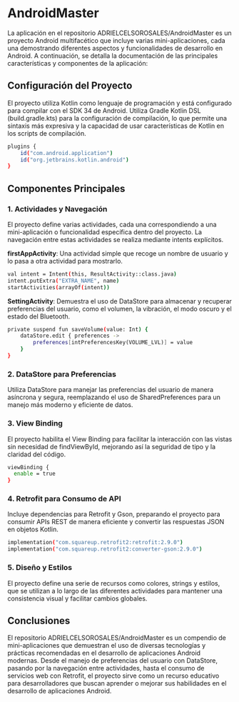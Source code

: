 # AndroidMaster
La aplicación en el repositorio ADRIELCELSOROSALES/AndroidMaster es un proyecto Android multifacético que incluye varias mini-aplicaciones, cada una demostrando diferentes aspectos y funcionalidades de desarrollo en Android. A continuación, se detalla la documentación de las principales características y componentes de la aplicación:

##   Configuración del Proyecto
El proyecto utiliza Kotlin como lenguaje de programación y está configurado para compilar con el SDK 34 de Android. Utiliza Gradle Kotlin DSL (build.gradle.kts) para la configuración de compilación, lo que permite una sintaxis más expresiva y la capacidad de usar características de Kotlin en los scripts de compilación.
```bash
plugins {
    id("com.android.application")
    id("org.jetbrains.kotlin.android")
}
```
## Componentes Principales
### 1. Actividades y Navegación
El proyecto define varias actividades, cada una correspondiendo a una mini-aplicación o funcionalidad específica dentro del proyecto. La navegación entre estas actividades se realiza mediante intents explícitos.

**firstAppActivity**: Una actividad simple que recoge un nombre de usuario y lo pasa a otra actividad para mostrarlo.
```bash
val intent = Intent(this, ResultActivity::class.java)
intent.putExtra("EXTRA_NAME", name)
startActivities(arrayOf(intent))
```
**SettingActivity**: Demuestra el uso de DataStore para almacenar y recuperar preferencias del usuario, como el volumen, la vibración, el modo oscuro y el estado del Bluetooth.
```bash
private suspend fun saveVolume(value: Int) {
    dataStore.edit { preferences ->
        preferences[intPreferencesKey(VOLUME_LVL)] = value
    }
}
```

### 2. DataStore para Preferencias
Utiliza DataStore para manejar las preferencias del usuario de manera asíncrona y segura, reemplazando el uso de SharedPreferences para un manejo más moderno y eficiente de datos.

### 3. View Binding
El proyecto habilita el View Binding para facilitar la interacción con las vistas sin necesidad de findViewById, mejorando así la seguridad de tipo y la claridad del código.
```bash
viewBinding {
  enable = true
}
```

### 4. Retrofit para Consumo de API
Incluye dependencias para Retrofit y Gson, preparando el proyecto para consumir APIs REST de manera eficiente y convertir las respuestas JSON en objetos Kotlin.
```bash
implementation("com.squareup.retrofit2:retrofit:2.9.0")
implementation("com.squareup.retrofit2:converter-gson:2.9.0")
```

### 5. Diseño y Estilos
El proyecto define una serie de recursos como colores, strings y estilos, que se utilizan a lo largo de las diferentes actividades para mantener una consistencia visual y facilitar cambios globales.

## Conclusiones
El repositorio ADRIELCELSOROSALES/AndroidMaster es un compendio de mini-aplicaciones que demuestran el uso de diversas tecnologías y prácticas recomendadas en el desarrollo de aplicaciones Android modernas. Desde el manejo de preferencias del usuario con DataStore, pasando por la navegación entre actividades, hasta el consumo de servicios web con Retrofit, el proyecto sirve como un recurso educativo para desarrolladores que buscan aprender o mejorar sus habilidades en el desarrollo de aplicaciones Android.
